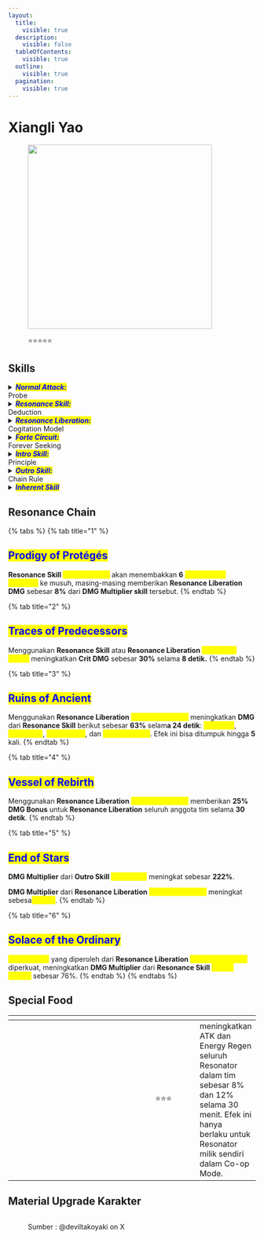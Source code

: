 ```yaml
---
layout:
  title:
    visible: true
  description:
    visible: false
  tableOfContents:
    visible: true
  outline:
    visible: true
  pagination:
    visible: true
---
```


# Xiangli Yao

<figure><img src="https://wuthering.wiki/img/rolecard_1305.png" alt="" width="375"><figcaption><p><span data-gb-custom-inline data-tag="emoji" data-code="2b50">⭐</span><span data-gb-custom-inline data-tag="emoji" data-code="2b50">⭐</span><span data-gb-custom-inline data-tag="emoji" data-code="2b50">⭐</span><span data-gb-custom-inline data-tag="emoji" data-code="2b50">⭐</span><span data-gb-custom-inline data-tag="emoji" data-code="2b50">⭐</span></p></figcaption></figure>

## Skills

<details>

<summary><em><mark style="color:blue;"><strong>Normal Attack:</strong></mark></em><br>Probe</summary>

<mark style="color:blue;">**Basic Attack**</mark>\
Melakukan hingga **5 serangan berturut-turut**, memberikan <img src="https://wuthering.wiki/img/element_3.png" alt="" data-size="line"> **Electro DMG.**

<mark style="color:blue;">**Heavy Attack**</mark>\
Melakukan **charged attack** dengan mengonsumsi **STA**, memberikan <img src="https://wuthering.wiki/img/element_3.png" alt="" data-size="line"> **Electro DMG**.\
\
<mark style="color:blue;">**Mid-air Attack**</mark>\
Melakukan **Plunging Attack** dari udara dengan mengonsumsi **STA**, memberikan <img src="https://wuthering.wiki/img/element_3.png" alt="" data-size="line"> **Electro DMG**.\
\
<mark style="color:blue;">**Dodge Counter**</mark>\
Gunakan **Basic Attack** setelah berhasil menghindar (**Dodge**) untuk menyerang target, memberikan <img src="https://wuthering.wiki/img/element_3.png" alt="" data-size="line"> **Electro DMG**.

</details>

<details>

<summary><em><mark style="color:blue;"><strong>Resonance Skill:</strong></mark></em><br>Deduction</summary>

Menyerang target, memberikan <img src="https://wuthering.wiki/img/element_3.png" alt="" data-size="line"> **Electro DMG**.

</details>

<details>

<summary><em><mark style="color:blue;"><strong>Resonance Liberation:</strong></mark></em><br>Cogitation Model</summary>

Menyerang target, memberikan <img src="https://wuthering.wiki/img/element_3.png" alt="" data-size="line"> **Electro DMG**, lalu masuk ke _<mark style="color:yellow;">**Intuition Mode**</mark>_.\
Saat berada di  _<mark style="color:yellow;">**Intuition Mode**</mark>_:

* Mendapatkan **3&#x20;**_<mark style="color:yellow;">**Hypercube**</mark>_. Setiap kali menggunakan **Resonance Skill:&#x20;**<mark style="color:yellow;">**Law of Reigns**</mark>, akan mengonsumsi **1&#x20;**_<mark style="color:yellow;">**Hypercube**</mark>_. _<mark style="color:yellow;">**Intuition Mode**</mark>_ akan berakhir setelah semua _<mark style="color:yellow;">**Hypercube**</mark>_ habis.
* **Basic Attack** dan **Heavy Attack** berubah menjadi **Basic Attack&#x20;**<mark style="color:yellow;">**Pivot – Impale**</mark>, yang melakukan hingga **3 serangan berturut-turut**, memberikan <img src="https://wuthering.wiki/img/element_3.png" alt="" data-size="line"> **Electro DMG.**
* **Resonance Skill:&#x20;**<mark style="color:yellow;">**Deduction**</mark> berubah menjadi **Resonance Skill:&#x20;**<mark style="color:yellow;">**Divergence**</mark>, yang memberikan <img src="https://wuthering.wiki/img/element_3.png" alt="" data-size="line"> **Electro DMG**.
* **Dodge Counter** berubah menjadi **Dodge Counter&#x20;**<mark style="color:yellow;">**Unfathomed**</mark>, yang dianggap sebagai **Resonance Liberation DMG**

</details>

<details>

<summary><em><mark style="color:blue;"><strong>Forte Circuit:</strong></mark></em><br>Forever Seeking</summary>

<mark style="color:blue;">**Resonance Skill – Decipher**</mark>\
Saat <mark style="color:yellow;">**Capacity**</mark> mencapai **100**, **Resonance Skill:&#x20;**<mark style="color:yellow;">**Deduction**</mark> akan digantikan oleh **Resonance Skill:&#x20;**<mark style="color:yellow;">**Decipher**</mark>.\
Mengonsumsi **100 Capacity** untuk menggunakan **Resonance Skill:&#x20;**<mark style="color:yellow;">**Decipheripher**</mark>, memberikan <img src="https://wuthering.wiki/img/element_3.png" alt="" data-size="line"> **Electro DMG** yang dianggap sebagai **Resonance Liberation DMG**.

<mark style="color:blue;">**Resonance Skill – Law of Reigns**</mark>\
Saat <mark style="color:yellow;">**Performance Capacity**</mark> mencapai **5** dalam **Intuition Mode**, **Resonance Skill:&#x20;**<mark style="color:yellow;">**Divergence**</mark> akan digantikan oleh **Resonance Skill:&#x20;**<mark style="color:yellow;">**Law of Reigns**</mark>.\
Mengonsumsi **5&#x20;**<mark style="color:yellow;">**Performance Capacity**</mark> untuk menggunakan **Resonance Skill:&#x20;**<mark style="color:yellow;">**Law of Reigns**</mark>, memberikan <img src="https://wuthering.wiki/img/element_3.png" alt="" data-size="line"> **Electro DMG** yang dianggap sebagai **Resonance Liberation DMG**.

<mark style="color:blue;">**Mid-air Attack – Revamp**</mark>\
Segera setelah menggunakan **Resonance Skill:&#x20;**<mark style="color:yellow;">**Decipher**</mark> atau **Resonance Skill:&#x20;**<mark style="color:yellow;">**Divergence**</mark>, gunakan **Basic Attack** untuk melakukan **Mid-air Attack: Revamp** dengan mengonsumsi **STA**, memberikan <img src="https://wuthering.wiki/img/element_3.png" alt="" data-size="line"> **Electro DMG** yang dianggap sebagai **Resonance Liberation DMG**.

<mark style="color:blue;">**Capacity**</mark>\
Xiangli Yao dapat menyimpan hingga **100&#x20;**<mark style="color:yellow;">**Capacity**</mark>.\
Mendapatkan **Capacity** dalam kondisi berikut:

* **Normal Attack:&#x20;**<mark style="color:yellow;">**Probe**</mark> mengenai target.
* **Resonance Skill:&#x20;**<mark style="color:yellow;">**Deduction**</mark> mengenai target.

<mark style="color:blue;">**Performance Capacity**</mark>\
Xiangli Yao dapat menyimpan hingga 5 <mark style="color:yellow;">**Performance Capacity**</mark>.\
Saat berada dalam _<mark style="color:yellow;">Intuition</mark>_ yang dipicu oleh Resonance Liberation:

* Mendapatkan 1 <mark style="color:yellow;">**Performance Capacity**</mark>\
  saat Stage 1 dari Basic Attack <mark style="color:yellow;">Pivot - Impale</mark> mengenai target.
* Mendapatkan 2 <mark style="color:yellow;">**Performance Capacity**</mark>\
  saat Stage 2 atau 3 dari Basic Attack <mark style="color:yellow;">**Pivot - Impale**</mark> mengenai target.
* Mendapatkan 2 <mark style="color:yellow;">**Performance Capacity**</mark>\
  untuk setiap Resonance Skill <mark style="color:yellow;">**Divergence**</mark> yang mengenai target.
* Mendapatkan 3 <mark style="color:yellow;">**Performance Capacity**</mark>\
  untuk setiap Mid-air Attack <mark style="color:yellow;">**Revamp**</mark> yang mengenai target.
* Mendapatkan 2 <mark style="color:yellow;">**Performance Capacity**</mark>\
  untuk setiap Dodge Counter <mark style="color:yellow;">**Unfathomed**</mark> yang mengenai target.

</details>

<details>

<summary><em><mark style="color:blue;"><strong>Intro Skill:</strong></mark></em><br>Principle</summary>

Menyerang target, memberikan <img src="https://wuthering.wiki/img/element_3.png" alt="" data-size="line"> **Electro DMG**.

</details>

<details>

<summary><em><mark style="color:blue;"><strong>Outro Skill:</strong></mark></em><br>Chain Rule</summary>

Xiangli Yao memanggil _<mark style="color:yellow;">**laser beam**</mark>_ yang menyerang **target pertama** yang terkena **Basic Attack** dari Resonator yang masuk, memberikan <img src="https://wuthering.wiki/img/element_3.png" alt="" data-size="line"> **Electro DMG** sebesar **237.63% ATK Xiangli Yao** dalam area. Efek ini berlangsung selama **8 detik**, dapat dipicu setiap **2 detik**, hingga maksimum **3 kali**.

</details>

<details>

<summary><em><mark style="color:blue;"><strong>Inherent Skill</strong></mark></em></summary>

<mark style="color:blue;">**Knowing**</mark>\
Meningkatkan <img src="https://wuthering.wiki/img/element_3.png" alt="" data-size="line"> **Electro DMG Bonus** sebesar **5%** setelah menggunakan **Resonance Skill** selama **8 detik**, dapat ditumpuk hingga **4 kali**.

<mark style="color:blue;">**Focus**</mark>\
Saat berada di _<mark style="color:yellow;">**Intuition Mode**</mark>_ yang dipicu oleh **Resonance Liberation**, **resistance to interruption** Xiangli Yao meningkat.\


</details>

## Resonance Chain

{% tabs %}
{% tab title="1" %}
## <mark style="color:blue;">Prodigy of Protégés</mark>

**Resonance Skill&#x20;**<mark style="color:yellow;">**Law of Reigns**</mark> akan menembakkan **6&#x20;**_<mark style="color:yellow;">**Convolution Matrices**</mark>_ ke musuh, masing-masing memberikan **Resonance Liberation DMG** sebesar **8%** dari **DMG Multiplier skill** tersebut.
{% endtab %}

{% tab title="2" %}
## <mark style="color:blue;">Traces of Predecessors</mark>

Menggunakan **Resonance Skill** atau **Resonance Liberation&#x20;**<mark style="color:yellow;">**Cogitation Model**</mark> meningkatkan **Crit DMG** sebesar **30%** selama **8 detik.**
{% endtab %}

{% tab title="3" %}
## <mark style="color:blue;">Ruins of Ancient</mark>

Menggunakan **Resonance Liberation&#x20;**<mark style="color:yellow;">**Cogitation Model**</mark> meningkatkan **DMG** dari **Resonance Skill** berikut sebesar **63%** selam**a 24 detik**: <mark style="color:yellow;">**Decipher**</mark>, <mark style="color:yellow;">**Deduction**</mark>, <mark style="color:yellow;">**Divergence**</mark>, dan <mark style="color:yellow;">**Law of Reigns**</mark>. Efek ini bisa ditumpuk hingga **5** kali.
{% endtab %}

{% tab title="4" %}
## <mark style="color:blue;">Vessel of Rebirth</mark>

Menggunakan **Resonance Liberation&#x20;**<mark style="color:yellow;">**Cogitation Model**</mark> memberikan **25% DMG Bonus** untuk **Resonance Liberation** seluruh anggota tim selama **30 detik**.
{% endtab %}

{% tab title="5" %}
## <mark style="color:blue;">End of Stars</mark>

**DMG Multiplier** dari **Outro Skill&#x20;**<mark style="color:yellow;">**Chain Rule**</mark> meningkat sebesar **222%**.

**DMG Multiplier** dari **Resonance Liberation&#x20;**<mark style="color:yellow;">**Cogitation Model**</mark> meningkat sebesa<mark style="color:yellow;">**r 100%**</mark>.
{% endtab %}

{% tab title="6" %}
## <mark style="color:blue;">Solace of the Ordinary</mark>

_<mark style="color:yellow;">**Hypercubes**</mark>_ yang diperoleh dari **Resonance Liberation&#x20;**<mark style="color:yellow;">**Cogitation Model**</mark> diperkuat, meningkatkan **DMG Multiplier** dari **Resonance Skill&#x20;**<mark style="color:yellow;">**Law of Reigns**</mark> sebesar 76%.
{% endtab %}
{% endtabs %}

## Special Food

<table data-header-hidden><thead><tr><th width="267"></th><th width="127" align="center"></th><th></th></tr></thead><tbody><tr><td><img src="https://wuthering.wiki/img/item_80001035.png" alt=""></td><td align="center"><span data-gb-custom-inline data-tag="emoji" data-code="2b50">⭐</span><span data-gb-custom-inline data-tag="emoji" data-code="2b50">⭐</span><span data-gb-custom-inline data-tag="emoji" data-code="2b50">⭐</span></td><td>meningkatkan ATK dan Energy Regen seluruh Resonator dalam tim sebesar 8% dan 12% selama 30 menit. Efek ini hanya berlaku untuk Resonator milik sendiri dalam Co-op Mode.</td></tr></tbody></table>

## Material Upgrade Karakter

<figure><img src="https://i.postimg.cc/25D7hbHT/Xiangli-Yao.png" alt=""><figcaption><p>Sumber :  @deviltakoyaki on X</p></figcaption></figure>

